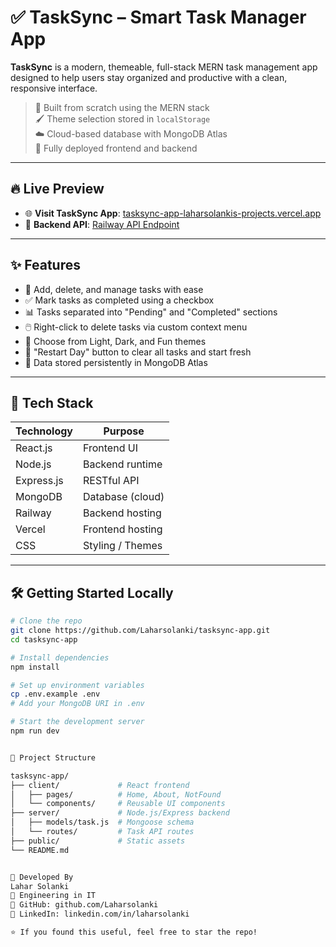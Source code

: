 # ✅ TaskSync – Smart Task Manager App

**TaskSync** is a modern, themeable, full-stack MERN task management app designed to help users stay organized and productive with a clean, responsive interface.

> 🎯 Built from scratch using the MERN stack  
> 🖌️ Theme selection stored in `localStorage`  
> ☁️ Cloud-based database with MongoDB Atlas  
> 🚀 Fully deployed frontend and backend

---

## 🔥 Live Preview

- 🌐 **Visit TaskSync App**: [tasksync-app-laharsolankis-projects.vercel.app](https://tasksync-app-laharsolankis-projects.vercel.app/)
- 🔗 **Backend API**: [Railway API Endpoint](https://adaptable-gentleness-production.up.railway.app/api/tasks)

---

## ✨ Features

- 📝 Add, delete, and manage tasks with ease
- ✅ Mark tasks as completed using a checkbox
- 📊 Tasks separated into "Pending" and "Completed" sections
- 🖱️ Right-click to delete tasks via custom context menu
- 🎨 Choose from Light, Dark, and Fun themes
- 🔄 "Restart Day" button to clear all tasks and start fresh
- 💾 Data stored persistently in MongoDB Atlas

---

## 🧱 Tech Stack

| Technology   | Purpose            |
|--------------|--------------------|
| React.js     | Frontend UI        |
| Node.js      | Backend runtime    |
| Express.js   | RESTful API        |
| MongoDB      | Database (cloud)   |
| Railway      | Backend hosting    |
| Vercel       | Frontend hosting   |
| CSS          | Styling / Themes   |

---

## 🛠️ Getting Started Locally

```bash
# Clone the repo
git clone https://github.com/Laharsolanki/tasksync-app.git
cd tasksync-app

# Install dependencies
npm install

# Set up environment variables
cp .env.example .env
# Add your MongoDB URI in .env

# Start the development server
npm run dev


📂 Project Structure

tasksync-app/
├── client/             # React frontend
│   ├── pages/          # Home, About, NotFound
│   └── components/     # Reusable UI components
├── server/             # Node.js/Express backend
│   ├── models/task.js  # Mongoose schema
│   └── routes/         # Task API routes
├── public/             # Static assets
└── README.md


👤 Developed By
Lahar Solanki
💼 Engineering in IT
🔗 GitHub: github.com/Laharsolanki
🔗 LinkedIn: linkedin.com/in/laharsolanki

⭐️ If you found this useful, feel free to star the repo!